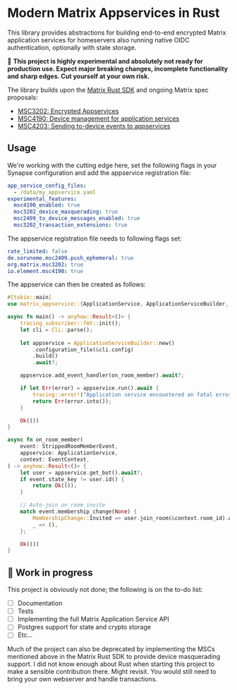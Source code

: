 # Modern Matrix Appservices in Rust
This library provides abstractions for building end-to-end encrypted Matrix application services for homeservers also running native OIDC authentication, optionally with state storage.

:construction: **This project is highly experimental and absolutely not ready for production use. Expect major breaking changes, incomplete functionality and sharp edges. Cut yourself at your own risk.**

The library builds upon the [Matrix Rust SDK](https://github.com/matrix-org/matrix-rust-sdk) and ongoing Matrix spec proposals:
- [MSC3202: Encrypted Appservices](https://github.com/matrix-org/matrix-spec-proposals/blob/travis/msc/otk-dl-appservice/proposals/3202-encrypted-appservices.md)
- [MSC4190: Device management for application services](https://github.com/matrix-org/matrix-spec-proposals/blob/quenting/as-device-management/proposals/4190-as-device-management.md)
- [MSC4203: Sending to-device events to appservices](https://github.com/matrix-org/matrix-spec-proposals/blob/tulir/appservice-to-device/proposals/4203-appservice-to-device.md)

## Usage
We're working with the cutting edge here, set the following flags in your Synapse configuration and add the appservice registration file:
```yaml
app_service_config_files:  
  - /data/my_appservice.yaml
experimental_features:
  msc4190_enabled: true
  msc3202_device_masquerading: true
  msc2409_to_device_messages_enabled: true
  msc3202_transaction_extensions: true
```

The appservice registration file needs to following flags set:
```yaml
rate_limited: false
de.sorunome.msc2409.push_ephemeral: true
org.matrix.msc3202: true
io.element.msc4190: true
```

The appservice can then be created as follows:
```rust
#[tokio::main]
use matrix_appservice::{ApplicationService, ApplicationServiceBuilder, EventContext};

async fn main() -> anyhow::Result<()> {
    tracing_subscriber::fmt::init();
    let cli = Cli::parse();
    
    let appservice = ApplicationServiceBuilder::new()        
        .configuration_file(&cli.config)        
        .build()
        .await?;

    appservice.add_event_handler(on_room_member).await?;

    if let Err(error) = appservice.run().await {
        tracing::error!("Application service encountered an fatal error // {}", error);
        return Err(error.into());
    }

    Ok(())
}

async fn on_room_member(
    event: StrippedRoomMemberEvent,
    appservice: ApplicationService,
    context: EventContext,
) -> anyhow::Result<()> {
    let user = appservice.get_bot().await?;
    if event.state_key != user.id() {
        return Ok(());
    }

    // Auto-join on room invite
    match event.membership_change(None) {
        MembershipChange::Invited => user.join_room(&context.room_id).await?,
        _ => (),
    };

    Ok(())
}
```

## :construction: Work in progress
This project is obviously not done; the following is on the to-do list:
- [ ] Documentation
- [ ] Tests
- [ ] Implementing the full Matrix Application Service API
- [ ] Postgres support for state and crypto storage
- [ ] Etc...

Much of the project can also be deprecated by implementing the MSCs mentioned above in the Matrix Rust SDK to provide device masquerading support. I did not know enough about Rust when starting this project to make a sensible contribution there. Might revisit. You would still need to bring your own webserver and handle transactions.